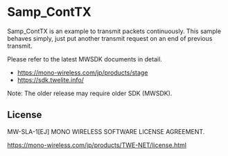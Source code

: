 # Samp_ContTX

Samp_ContTX is an example to transmit packets continuously. This sample behaves simply, just put another transmit request on an end of previous transmit.





Please refer to the latest MWSDK documents in detail.

* https://mono-wireless.com/jp/products/stage
* https://sdk.twelite.info/

Note: The older release may require older SDK (MWSDK).





## License

MW-SLA-1[EJ] MONO WIRELESS SOFTWARE LICENSE AGREEMENT.

https://mono-wireless.com/jp/products/TWE-NET/license.html